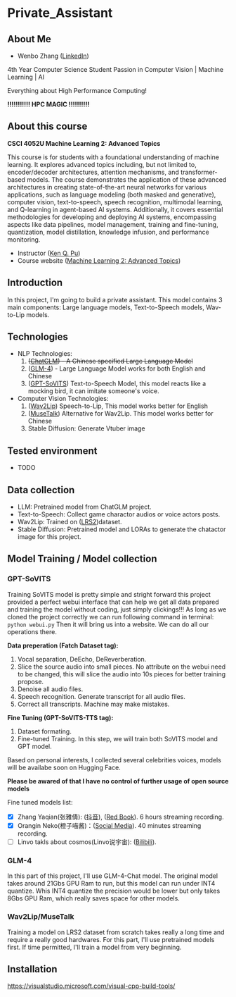 # Private_Assistant

## About Me

* Wenbo Zhang ([LinkedIn](https://www.linkedin.com/in/wenbo-zhang-falana/))

4th Year Computer Science Student Passion in Computer Vision | Machine Learning | AI

Everything about High Performance Computing!

**!!!!!!!!!!!  HPC MAGIC  !!!!!!!!!!**

## About this course

**CSCI 4052U Machine Learning 2: Advanced Topics**

This course is for students with a foundational understanding of machine learning. It explores advanced topics including, but not limited to, encoder/decoder architectures, attention mechanisms, and transformer-based models. The course demonstrates the application of these advanced architectures in creating state-of-the-art neural networks for various applications, such as language modeling (both masked and generative), computer vision, text-to-speech, speech recognition, multimodal learning, and Q-learning in agent-based AI systems. Additionally, it covers essential methodologies for developing and deploying AI systems, encompassing aspects like data pipelines,
model management, training and fine-tuning, quantization, model distillation, knowledge infusion,
and performance monitoring.

* Instructor ([Ken Q. Pu](https://kenpu.ca/))
* Course website ([Machine Learning 2: Advanced Topics](https://csci4052u.science.ontariotechu.ca/))

## Introduction

In this project, I'm going to build a private assistant. This model contains 3 main components: Large language models, Text-to-Speech models, Wav-to-Lip models.

## Technologies

* NLP Technologies:
  1. ~~([ChatGLM](https://github.com/THUDM/ChatGLM-6B/blob/main/README_en.md))  - A Chinese specified Large Language Model~~
  2. ([GLM-4](https://github.com/THUDM/GLM-4/blob/main/README_en.md)) - Large Language Model works for both English and Chinese
  3. ([GPT-SoVITS](https://github.com/RVC-Boss/GPT-SoVITS?tab=readme-ov-file)) Text-to-Speech Model, this model reacts like a mocking bird, it can imitate someone's voice.
* Computer Vision Technologies:
  1. ([Wav2Lip](https://github.com/Rudrabha/Wav2Lip)) Speech-to-Lip, This model works better for English
  2. ([MuseTalk](https://github.com/TMElyralab/MuseTalk?tab=readme-ov-file)) Alternative for Wav2Lip. This model works better for Chinese
  3. Stable Diffusion: Generate Vtuber image

## Tested environment

* TODO

## Data collection

* LLM: Pretrained model from ChatGLM project.
* Text-to-Speech: Collect game charactor audios or voice actors posts.
* Wav2Lip: Trained on ([LRS2](https://www.robots.ox.ac.uk/~vgg/data/lip_reading/lrs2.html))dataset.
* Stable Diffusion: Pretrained model and LORAs to generate the chatactor image for this project.

## Model Training / Model collection

### GPT-SoVITS

Training SoVITS model is pretty simple and stright forward this project provided a perfect webui interface that can help we get all data prepared and training the model without coding, just simply clickings!!! As long as we cloned the project correctly we can run following command in terminal: `python webui.py`  Then it will bring us into a website. We can do all our operations there.

**Data preperation (Fatch Dataset tag):**

1. Vocal separation, DeEcho, DeReverberation.
2. Slice the source audio into small pieces. No attribute on the webui need to be changed, this will slice the audio into 10s pieces for better training propose.
3. Denoise all audio files.
4. Speech recognition. Generate transcript for all audio files.
5. Correct all transcripts. Machine may make mistakes.

**Fine Tuning (GPT-SoVITS-TTS tag):**

1. Dataset formating.
2. Fine-tuned Training. In this step, we will train both SoVITS model and GPT model.

Based on personal interests, I collected several celebrities voices, models will be availabe soon on Hugging Face.

**Please be awared of that I have no control of further usage of open source models**

Fine tuned models list:

* [X]  Zhang Yaqian(张雅倩): ([抖音](https://v.douyin.com/ikvoFcd7/)), ([Red Book](https://www.xiaohongshu.com/user/profile/5ab2338b4eacab7968ac3330?xhsshare=CopyLink&appuid=61b25feb000000001000632f&apptime=1727475569)). 6 hours streaming recording.
* [X]  Orangin Neko(橙子喵酱)：([Social Media](https://linktr.ee/chengzimiaoj)). 40 minutes streaming recording.
* [ ]  Linvo takls about cosmos(Linvo说宇宙): ([Bilibili](https://space.bilibili.com/357515451?spm_id_from=333.337.0.0)).

### GLM-4

In this part of this project, I'll use GLM-4-Chat model. The original model takes around 21Gbs GPU Ram to run, but this model can run under INT4 quantize. Whis INT4 quantize the precision would be lower but only takes 8Gbs GPU Ram, which really saves space for other models.

### Wav2Lip/MuseTalk

Training a model on LRS2 dataset from scratch takes really a long time and require a really good hardwares. For this part, I'll use pretrained models first. If time permitted, I'll train a model from very beginning.

## Installation





https://visualstudio.microsoft.com/visual-cpp-build-tools/
